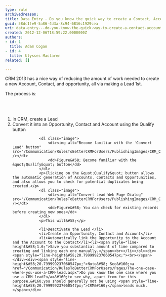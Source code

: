 ```yaml
---
type: rule
archivedreason: 
title: Data Entry - Do you know the quick way to create a Contact, Account, and Opportunity in one go?
guid: 58dc1fe9-5a86-4d3a-8c94-6816c1929cea
uri: data-entry---do-you-know-the-quick-way-to-create-a-contact-account-and-opportunity-in-one-go
created: 2012-12-06T18:59:22.0000000Z
authors:
- id: 1
  title: Adam Cogan
- id: 4
  title: Ulysses Maclaren
related: []

---
```



<p>​​​CRM 2013 has a nice way of reducing the amount of work needed to create a new Account, Contact, and opportunity, all via making a Lead 1st.</p><p><span style="line-height&#58;20.799999237060547px;">T</span><span style="line-height&#58;20.799999237060547px;">he process is&#58;​</span></p>
<br><excerpt class='endintro'></excerpt><br>
<ol><li>In CRM, create a Lead</li>
                <li>Convert it into an Opportunity, Contact and Account using the Qualify button</li>
            
                <dl class="image">
                    <dt><img alt="Become familiar with the 'Convert Lead' button" src="/Communication/RulesToBetterCRMForUsers/PublishingImages/CRM_ConvertLead.jpg" /></dt>
                    <dd>Figure&#58; Become familiar with the &quot;Qualify&quot; button</dd>
                </dl>
                <p>Clicking on the &quot;Qualify&quot; button allows the automatic generation of Accounts, Contacts and Opportunities, and also allows you to check for potential duplicates being created.</p>
                <dl class="image">
                    <dt><img alt="Convert Lead Web Page Dialog" src="/Communication/RulesToBetterCRMForUsers/PublishingImages/CRM_ConvertLeadDialg.jpg" /></dt>
                    <dd>Figure&#58; You can check for existing records before creating new ones</dd>
                </dl>
                <p>This will&#58;</p>

                <li>Deactivate the Lead​ </li>
                <li>Create an Opportunity, Contact and Account</li>
                <li>Automatically link the Opportunity to the Account and the Account to the Contact</li><li><span style="line-height&#58;1.6;">Save you substantial amount of time compared to creating and linking each one manually.</span><br></li></ol><div><span style="line-height&#58;20.799999237060547px;"><br></span></div><div><span style="line-height&#58;20.799999237060547px;">Note&#58; See&#160;<a href="/Communication/RulesToBetterCRMForUsers/Pages/The-one-case-where-you-use-a-CRM-lead.aspx">Do you know the one case where you use a CRM lead?</a>&#160;to see why, apart from for this purpose,&#160;you should generally not be using <span style="line-height&#58;20.799999237060547px;">CRM&#160;</span>leads much.</span></div>



